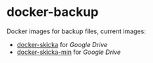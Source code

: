 # docker-backup

Docker images for backup files, current images:

- [docker-skicka](docker-skicka/) for *Google Drive*
- [docker-skicka-min](docker-skicka-min/) for *Google Drive*
